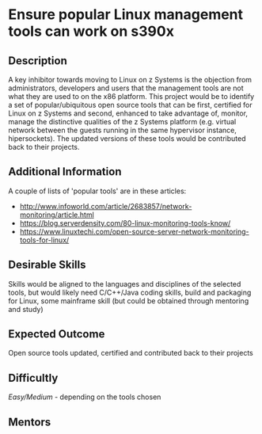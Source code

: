 # Ensure popular Linux management tools can work on s390x

## Description

A key inhibitor towards moving to Linux on z Systems is the objection from administrators, developers and users that the management tools are not what they are used to on the x86 platform.  This project would be to identify a set of popular/ubiquitous open source tools that can be first, certified for Linux on z Systems and second, enhanced to take advantage of, monitor, manage the distinctive qualities of the z Systems platform (e.g. virtual network between the guests running in the same hypervisor instance, hipersockets).  The updated versions of these tools would be contributed back to their projects.


## Additional Information

A couple of lists of 'popular tools' are in these articles:

  * http://www.infoworld.com/article/2683857/network-monitoring/article.html
  * https://blog.serverdensity.com/80-linux-monitoring-tools-know/
  * https://www.linuxtechi.com/open-source-server-network-monitoring-tools-for-linux/

## Desirable Skills

Skills would be aligned to the languages and disciplines of the selected tools, but would likely need C/C++/Java coding skills, build and packaging for Linux, some mainframe skill (but could be obtained through mentoring and study)

## Expected Outcome

Open source tools updated, certified and contributed back to their projects

## Difficultly

*Easy/Medium* - depending on the tools chosen

## Mentors
